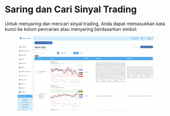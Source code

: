 # Saring dan Cari Sinyal Trading

Untuk menyaring dan mencari sinyal trading, Anda dapat memasukkan kata kunci ke kolom pencarian atau menyaring berdasarkan simbol.

<figure><img src="../../../.gitbook/assets/Screenshot 2024-01-29 at 14.56.35.png" alt=""><figcaption></figcaption></figure>
